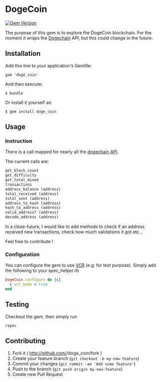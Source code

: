 # DogeCoin

[![Gem Version](https://badge.fury.io/rb/doge_coin.png)](http://badge.fury.io/rb/doge_coin)

The purpose of this gem is to explore the DogeCoin blockchain.
For the moment it wraps the [Dogechain](http://dogechain.info) API, but this could change in the future.

## Installation

Add this line to your application's Gemfile:

    gem 'doge_coin'

And then execute:

    $ bundle

Or install it yourself as:

    $ gem install doge_coin

## Usage

### Instruction

There is a call mapped for nearly all the [dogechain API](http://dogechain.info/chain/Dogecoin/q).

The current calls are:
```ruby
get_block_count
get_difficulty
get_total_mined
transactions
address_balance (address)
total_received (address)
total_sent (address)
address_to_hash (address)
hash_to_address (address)
valid_address? (address)
decode_address (address)
```

In a close-future, I would like to add methods to check if an address received new transactions, check how much validations it got etc...

Feel free to contribute !

### Configuration

You can configure the gem to use [VCR](https://github.com/vcr/vcr) (e.g: for test purpose).
Simply add the following to your spec_helper.rb

```ruby
DogeCoin.configure do |c|
  c.vcr_mode = true
end
```

## Testing

Checkout the gem, then simply run
```shell
rspec
```

## Contributing

1. Fork it ( http://github.com/<my-github-username>/doge_coin/fork )
2. Create your feature branch (`git checkout -b my-new-feature`)
3. Commit your changes (`git commit -am 'Add some feature'`)
4. Push to the branch (`git push origin my-new-feature`)
5. Create new Pull Request
